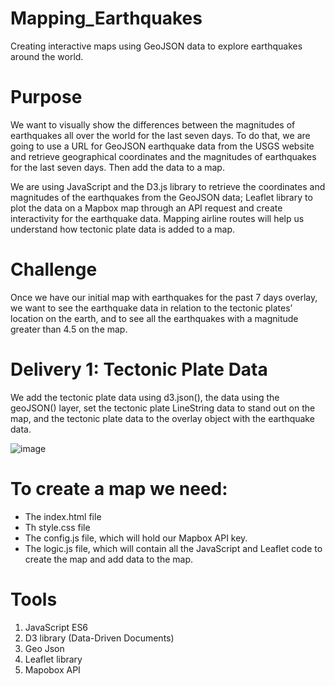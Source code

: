 # Mapping_Earthquakes
Creating interactive maps using GeoJSON data to explore earthquakes around the world.

# Purpose
We want to visually show the differences between the magnitudes of earthquakes all over the world for the last seven days. To do that, we are going to use a URL for GeoJSON earthquake data from the USGS website and retrieve geographical coordinates and the magnitudes of earthquakes for the last seven days. Then add the data to a map.

We are using JavaScript and the D3.js library to retrieve the coordinates and magnitudes of the earthquakes from the GeoJSON data; Leaflet library to plot the data on a Mapbox map through an API request and create interactivity for the earthquake data.
Mapping airline routes will help us understand how tectonic plate data is added to a map.

# Challenge

Once we have our initial map with earthquakes for the past 7 days overlay, we want to see the earthquake data in relation to the tectonic plates’ location on the earth, and to see all the earthquakes with a magnitude greater than 4.5 on the map.

# Delivery 1: Tectonic Plate Data
 We add the tectonic plate data using d3.json(), the data using the geoJSON() layer, set the tectonic plate LineString data to stand out on the map, and the tectonic plate data to the overlay object with the earthquake data.
 
 ![image](https://user-images.githubusercontent.com/43974872/202545987-a13424de-4f17-49dc-8283-b774ae981c99.png)



# To create a map we need:
- The index.html file
- Th style.css file
- The config.js file, which will hold our Mapbox API key.
- The logic.js file, which will contain all the JavaScript and Leaflet code to create the map and add data to the map.


# Tools
1. JavaScript ES6
2. D3 library (Data-Driven Documents)
3. Geo Json
4. Leaflet library
5. Mapobox API
